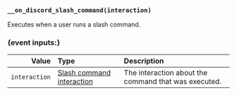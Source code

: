 ### `__on_discord_slash_command(interaction)`

Executes when a user runs a slash command.


### {event inputs:}

|         Value | Type                                                               | Description                                          |
|--------------:|:-------------------------------------------------------------------|:-----------------------------------------------------|
| `interaction` | [Slash command interaction](/values/interactions/slash-command.md) | The interaction about the command that was executed. |